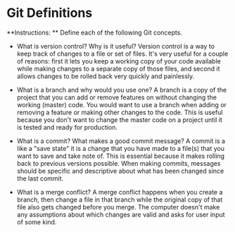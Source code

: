 # Git Definitions

**Instructions: ** Define each of the following Git concepts.

* What is version control?  Why is it useful?
Version control is a way to keep track of changes to a file or set of files. It's very useful for a couple of reasons: first it lets you keep a working copy of your code available while making changes to a separate copy of those files, and second it allows changes to be rolled back very quickly and painlessly.

* What is a branch and why would you use one?
A branch is a copy of the project that you can add or remove features on without changing the working (master) code. You would want to use a branch when adding or removing a feature or making other changes to the code. This is useful because you don't want to change the master code on a project until it is tested and ready for production.

* What is a commit? What makes a good commit message?
A commit is a like a "save state" it is a change that you have made to a file(s) that you want to save and take note of. This is essential because it makes rolling back to previous versions possible. When making commits, messages should be specific and descriptive about what has been changed since the last commit.

* What is a merge conflict?
A merge conflict happens when you create a branch, then change a file in that branch while the original copy of that file also gets changed before you merge. The computer doesn't make any assumptions about which changes are valid and asks for user input of some kind.